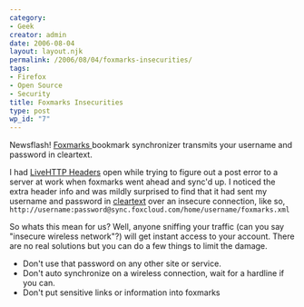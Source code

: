 ```yaml
---
category:
- Geek
creator: admin
date: 2006-08-04
layout: layout.njk
permalink: /2006/08/04/foxmarks-insecurities/
tags:
- Firefox
- Open Source
- Security
title: Foxmarks Insecurities
type: post
wp_id: "7"
---
```

Newsflash! [Foxmarks ](http://www.foxcloud.com/wiki/Main_Page)bookmark synchronizer transmits your username and password in cleartext.

I had [LiveHTTP Headers](http://livehttpheaders.mozdev.org/) open while trying to figure out a post error to a server at work when foxmarks went ahead and sync'd up.  I noticed the extra header info and was mildly surprised to find that it had sent my username and password in <u>cleartext</u> over an insecure connection, like so, `http://username:password@sync.foxcloud.com/home/username/foxmarks.xml`

So whats this mean for us? Well, anyone sniffing your traffic (can you say "insecure wireless network"?) will get instant access to your account.  There are no real solutions but you can do a few things to limit the damage.

- Don't use that password on any other site or service.
- Don't auto synchronize on a wireless connection, wait for a hardline if you can.
- Don't put sensitive links or information into foxmarks
